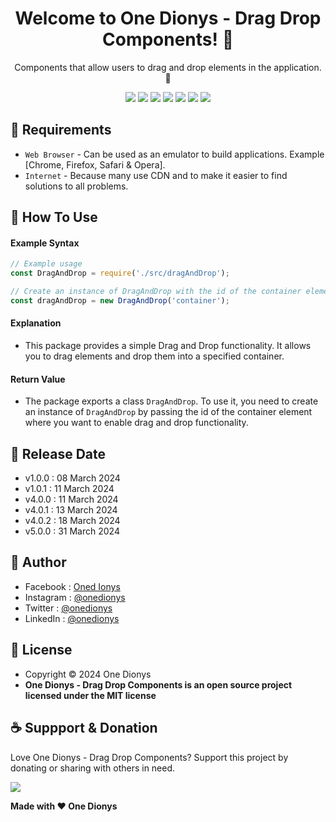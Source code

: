 <h1 align="center">Welcome to One Dionys - Drag Drop Components! 👋 </h1>

<p align="center">Components that allow users to drag and drop elements in the application. 💖 </p>

<p align="center">
<img src="https://img.shields.io/github/contributors/onedionys/onedionys-drag-drop-components?style=flat-square">
<img src="https://img.shields.io/github/issues/onedionys/onedionys-drag-drop-components?style=flat-square">
<img src="https://img.shields.io/github/stars/onedionys/onedionys-drag-drop-components?style=flat-square"> 
<img src="https://img.shields.io/github/forks/onedionys/onedionys-drag-drop-components?style=flat-square">
<img src="https://img.shields.io/github/last-commit/onedionys/onedionys-drag-drop-components.svg?style=flat-square">
<img src="https://img.shields.io/github/languages/code-size/onedionys/onedionys-drag-drop-components?style=flat-square">
<img src="https://img.shields.io/github/license/onedionys/onedionys-drag-drop-components?style=flat-square">
</p>

## 💾 Requirements

* `Web Browser` - Can be used as an emulator to build applications. Example [Chrome, Firefox, Safari & Opera].
* `Internet` - Because many use CDN and to make it easier to find solutions to all problems.

## 🎯 How To Use

#### Example Syntax

```javascript
// Example usage
const DragAndDrop = require('./src/dragAndDrop');

// Create an instance of DragAndDrop with the id of the container element
const dragAndDrop = new DragAndDrop('container');
```

#### Explanation

* This package provides a simple Drag and Drop functionality. It allows you to drag elements and drop them into a specified container.

#### Return Value

* The package exports a class `DragAndDrop`. To use it, you need to create an instance of `DragAndDrop` by passing the id of the container element where you want to enable drag and drop functionality.

## 📆 Release Date

* v1.0.0 : 08 March 2024
* v1.0.1 : 11 March 2024
* v4.0.0 : 11 March 2024
* v4.0.1 : 13 March 2024
* v4.0.2 : 18 March 2024
* v5.0.0 : 31 March 2024

## 🧑 Author

* Facebook : <a href="https://www.facebook.com/theonedionys"> Oned Ionys</a>
* Instagram : <a href="https://www.instagram.com/onedionys/"> @onedionys</a>
* Twitter : <a href="https://twitter.com/onedionys"> @onedionys</a>
* LinkedIn :  <a href="https://www.linkedin.com/in/onedionys/"> @onedionys</a>

## 📝 License

* Copyright © 2024 One Dionys
* **One Dionys - Drag Drop Components is an open source project licensed under the MIT license**

## ☕️ Suppport & Donation

Love One Dionys - Drag Drop Components? Support this project by donating or sharing with others in need.

<a href="https://www.buymeacoffee.com/onedionys"><img src="https://img.shields.io/badge/Buy_Me_A_Coffee-FFDD00?style=for-the-badge&logo=buy-me-a-coffee&logoColor=black"/> </a>

**Made with ❤️ One Dionys**
